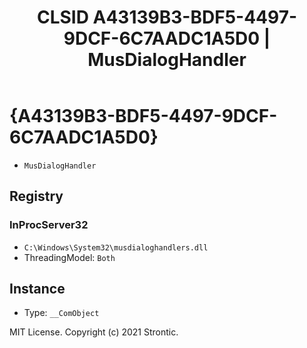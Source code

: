 ﻿---
title: "CLSID A43139B3-BDF5-4497-9DCF-6C7AADC1A5D0 | MusDialogHandler"
excerpt: What is COM-Object CLSID A43139B3-BDF5-4497-9DCF-6C7AADC1A5D0?
---

# {A43139B3-BDF5-4497-9DCF-6C7AADC1A5D0}

* `MusDialogHandler`

## Registry


### InProcServer32

* `C:\Windows\System32\musdialoghandlers.dll`
* ThreadingModel: `Both`

## Instance

* Type: `__ComObject`

MIT License. Copyright (c) 2021 Strontic.


